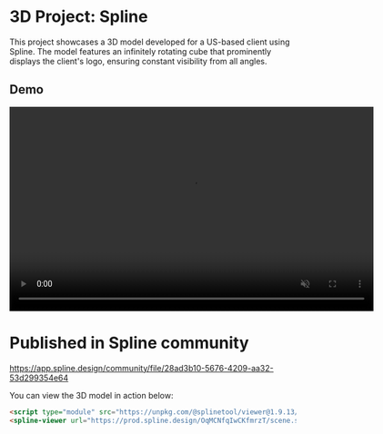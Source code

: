 # 3D Project: Spline

This project showcases a 3D model developed for a US-based client using Spline. The model features an infinitely rotating cube that prominently displays the client's logo, ensuring constant visibility from all angles.

## Demo

<video src="https://github.com/user-attachments/assets/51fb95f1-e100-493e-94d3-b85f0940b3d3" autoplay loop muted playsinline controls="false" width="640" height="360">
</video>

# Published in Spline community 
https://app.spline.design/community/file/28ad3b10-5676-4209-aa32-53d299354e64

You can view the 3D model in action below:

```html
<script type="module" src="https://unpkg.com/@splinetool/viewer@1.9.13/build/spline-viewer.js"></script>
<spline-viewer url="https://prod.spline.design/OqMCNfqIwCKfmrzT/scene.splinecode"></spline-viewer>

